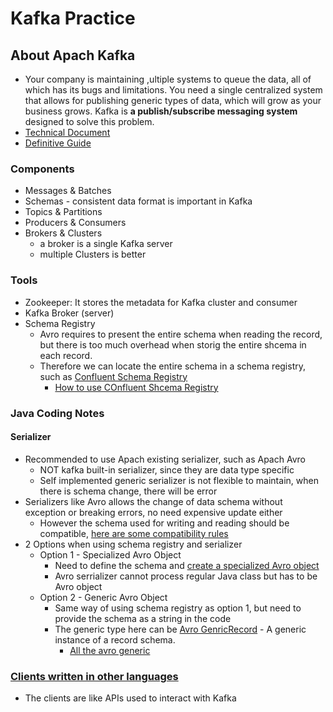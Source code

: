 # Kafka Practice

## About Apach Kafka
* Your company is maintaining ,ultiple systems to queue the data, all of which has its bugs and limitations. You need a single centralized system that allows for publishing generic types of data, which will grow as your business grows. Kafka is <b>a publish/subscribe messaging system</b> designed to solve this problem.
* [Technical Document][2]
* [Definitive Guide][4]
### Components
* Messages & Batches
* Schemas - consistent data format is important in Kafka
* Topics & Partitions
* Producers & Consumers
* Brokers & Clusters
  * a broker is a single Kafka server
  * multiple Clusters is better
### Tools
* Zookeeper: It stores the metadata for Kafka cluster and consumer 
* Kafka Broker (server)
* Schema Registry
  * Avro requires to present the entire schema when reading the record, but there is too much overhead when storig the entire shcema in each record. 
  * Therefore we can locate the entire schema in a schema registry, such as [Confluent Schema Registry][5]
    * [How to use COnfluent Shcema Registry][6]

### Java Coding Notes
#### Serializer
* Recommended to use Apach existing serializer, such as Apach Avro
  * NOT kafka built-in serializer, since they are data type specific
  * Self implemented generic serializer is not flexible to maintain, when there is schema change, there will be error
* Serializers like Avro allows the change of data schema without exception or breaking errors, no need expensive update either
  * However the schema used for writing and reading should be compatible, [here are some compatibility rules][3]
* 2 Options when using schema registry and serializer
  * Option 1 - Specialized Avro Object
    * Need to define the schema and [create a specialized Avro object][7]
    * Avro serrializer cannot process regular Java class but has to be Avro object
  * Option 2 - Generic Avro Object
    * Same way of using schema registry as option 1, but need to provide the schema as a string in the code
    * The generic type here can be [Avro GenricRecord][8] - A generic instance of a record schema.
      * [All the avro generic][9]

  
### [Clients written in other languages][1]
* The clients are like APIs used to interact with Kafka

[1]:https://cwiki.apache.org/confluence/display/KAFKA/Clients
[2]:http://kafka.apache.org/documentation.html#gettingStarted
[3]:https://avro.apache.org/docs/1.7.7/spec.html#Schema+Resolution
[4]:https://book.huihoo.com/pdf/confluent-kafka-definitive-guide-complete.pdf
[5]:https://github.com/confluentinc/schema-registry
[6]:https://docs.confluent.io/current/schema-registry/index.html
[7]:http://avro.apache.org/docs/current/gettingstartedjava.html
[8]:https://avro.apache.org/docs/1.7.6/api/java/org/apache/avro/generic/GenericRecord.html
[9]:https://avro.apache.org/docs/1.7.6/api/java/org/apache/avro/generic/package-summary.html
